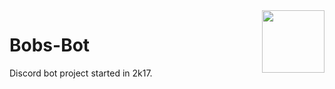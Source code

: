 <img align="right" src="https://cdn.discordapp.com/attachments/417803942320144384/427645899800313856/ezgif-3-529bc8a444.gif" height="100" width="100">

# Bobs-Bot
Discord bot project started in 2k17.
